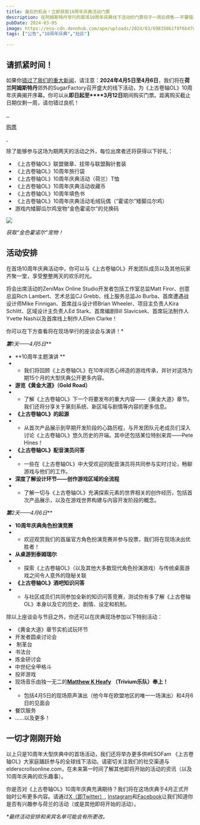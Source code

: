 ```yaml
---
title: 最后的机会！立即获取10周年庆典活动门票
description: 在阿姆斯特丹举行的首场10周年庆典线下活动的门票将于一周后停售——不要错过！
pubDate: 2024-03-05
image: https://eso-cdn.denohub.com/ape/uploads/2024/03/698350b1f8f6b47d7aa8453f1a1347ee.jpg
tags: ["公告","10周年庆典","社区"]

---
```


## 请抓紧时间！

如果你[错过了我们的重大新闻](/news/post/65537)，请注意：**2024年4月5日至4月6日**，我们将在**荷兰阿姆斯特丹**郊外的SugarFactory召开盛大的线下活动，为《上古卷轴OL》10周年庆典揭开序幕。你可以从**即日起至****3月12日**期间购买门票。距离购买截止日期仅剩一周，请勿错过良机！

[![]() ![]() ![]()](https://www.showclix.com/tickets/ESOTenYearCelebrationNL)

[购票](https://www.showclix.com/tickets/ESOTenYearCelebrationNL)

[![]() ![]()](https://www.showclix.com/tickets/ESOTenYearCelebrationNL)

除了能够参与这场为期两天的活动之外，每位出席者还将获得以下好礼：

- 《上古卷轴OL》联盟徽章、挂带与联盟胸针套装
- 《上古卷轴OL》10周年旅行袋
- 《上古卷轴OL》10周年庆典活动（荷兰）T恤
- 《上古卷轴OL》10周年庆典活动收藏币
- 《上古卷轴OL》10周年填色书
- 《上古卷轴OL》10周年庆典活动毛绒玩偶（“霍诺尔”矮脚瓜尔鸡） 
- 游戏内矮脚瓜尔鸡宠物“金色霍诺尔”的兑换码

![](https://eso-cdn.denohub.com/ape/uploads/2024/03/7a18cb00d937e0d5d2cf9ed8aa6434b5.jpg)

<p class="text-gray-500 text-sm text-center"><i>获取“金色霍诺尔”宠物！</i></p>

## 活动安排

在首场10周年庆典活动中，你可以与《上古卷轴OL》开发团队成员以及其他玩家齐聚一堂，享受整整两天的欢乐时光。 

将会出席活动的ZeniMax Online Studio开发者包括工作室总监Matt Firor、创意总监Rich Lambert、艺术总监CJ
Grebb、线上服务总监Jo Burba、首席遭遇战设计师Mike Finnigan、首席战斗设计师Brian Wheeler、项目主负责人Kira
Schlitt、区域设计主负责人Ed Stark、首席编剧Bill Slavicsek、首席玩法制作人Yvette Nash以及首席线上制作人Ellen Clarke！

你可以在下方查看将在现场举行的座谈会与演讲！\*

_**第**1天——4月5日_**

- **10周年主题演讲 **
-
  - 我们将回顾《上古卷轴OL》在10年间苦心缔造的游戏传承，并针对这场为期15个月的大型庆典公开更多内容。
- **游览《黄金大道》（Gold Road）**
-
  - 了解《上古卷轴OL》下一个将要发布的重大内容——《黄金大道》章节。我们还将分享关于篆刻系统、新区域与剧情等内容的更多信息。
- **《上古卷轴OL》的起源**
-
  - 从首次产品展示到早期开发阶段的心路历程，与开发团队元老成员们深入讨论《上古卷轴OL》悠久历史的开端。其中还包括某位特别来宾——Pete
    Hines！
- **《上古卷轴OL》配音演员问答**
-
  - 一些在《上古卷轴OL》中大受欢迎的配音演员将共同参与实时讨论，畅聊游戏与他们的工作。
- **深度了解设计环节——创作游戏区域的全流程**
-
  - 了解一切与《上古卷轴OL》充满探索元素的世界相关的创作经历，包括首次产品展示，以及在游戏世界构建与内容开发阶段的概念。

_**第**2天——4月6日_**

- **10周年庆典角色扮演竞赛**
-
  - 欢迎观赏我们的首届官方角色扮演竞赛并参与投票，我们将在现场决出优胜者！
- **从桌游到泰姆瑞尔**
-
  - 探索《上古卷轴OL》（以及其他大多数现代角色扮演游戏）与传统桌面游戏之间令人意外的隐秘关联
- **《上古卷轴OL》酒吧知识问答**
-
  - 与社区成员们共同参加全新的知识问答竞赛，测试你有多了解《上古卷轴OL》本身以及它的历史、剧情、设定和机制。

除以上座谈会与节目之外，你还可以在庆典现场参加以下特别活动：

- 《黄金大道》章节实机试玩环节
- 开发者圆桌讨论会
-  制革台
- 书法台
- 炼金研讨会
- 中世纪全甲格斗
- 投斧游戏
- 现场音乐由独一无二的[**Matthew K Heafy**](https://www.twitch.tv/matthewkheafy) **（Trivium乐队）奉上！**
-
  - 包括4月5日的现场原声演出（他今年在欧盟地区的唯一一场演出）和4月6日的见面会
- 餐饮服务
- ……以及更多！

## 一切才刚刚开始

以上只是10周年大型庆典中的首场活动，我们还将举办更多供#ESOFam
《上古卷轴OL》大家庭踊跃参与的全球线下活动。请密切关注我们的社交渠道与elderscrollsonline.com，在未来第一时间了解其他即将开始的活动的资讯（以及10周年庆典的欢乐趣事）。

你是否对《上古卷轴OL》10周年庆典充满期待？我们将在这场庆典于4月正式开始时公布更多内容。请通过[X（即Twitter）](https://twitter.com/TESOnline), [Instagram](https://www.instagram.com/elderscrollsonline/)和[Facebook](https://www.instagram.com/elderscrollsonline/)让我们知道你是否有兴趣参与荷兰的活动（或是其他即将开始的活动）。

_\*最终活动安排和来宾名单可能会有所更改。_
